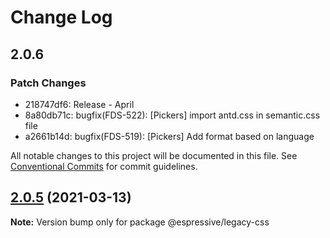 # Change Log

## 2.0.6

### Patch Changes

- 218747df6: Release - April
- 8a80db71c: bugfix(FDS-522): [Pickers] import antd.css in semantic.css file
- a2661b14d: bugfix(FDS-519): [Pickers] Add format based on language

All notable changes to this project will be documented in this file.
See [Conventional Commits](https://conventionalcommits.org) for commit guidelines.

## [2.0.5](https://github.com/Espressive/cascara/compare/@espressive/legacy-css@2.0.4...@espressive/legacy-css@2.0.5) (2021-03-13)

**Note:** Version bump only for package @espressive/legacy-css
